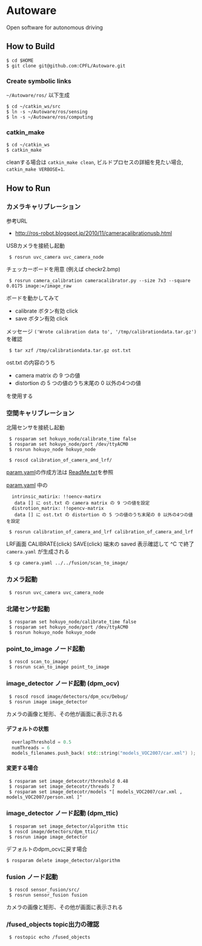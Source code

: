 # Autoware

Open software for autonomous driving

## How to Build

```
$ cd $HOME
$ git clone git@github.com:CPFL/Autoware.git
```

### Create symbolic links

`~/Autoware/ros/` 以下生成

```
$ cd ~/catkin_ws/src
$ ln -s ~/Autoware/ros/sensing
$ ln -s ~/Autoware/ros/computing
```

### catkin_make

```
$ cd ~/catkin_ws
$ catkin_make
```

cleanする場合は `catkin_make clean`, ビルドプロセスの詳細を見たい場合, `catkin_make VERBOSE=1`.

## How to Run

### カメラキャリブレーション

参考URL
 - http://ros-robot.blogspot.jp/2010/11/cameracalibrationusb.html

USBカメラを接続し起動

```
 $ rosrun uvc_camera uvc_camera_node
```

チェッカーボードを用意 (例えば checkr2.bmp)

```
 $ rosrun camera_calibration cameracalibrator.py --size 7x3 --square 0.0175 image:=/image_raw
```

ボードを動かしてみて
 - calibrate ボタン有効 click
 - save ボタン有効 click

メッセージ `('Wrote calibration data to', '/tmp/calibrationdata.tar.gz')`を確認

```
 $ tar xzf /tmp/calibrationdata.tar.gz ost.txt
```

ost.txt の内容のうち

  - camera matrix の 9 つの値
  - distortion の 5 つの値のうち末尾の 0 以外の4つの値

を使用する

### 空間キャリブレーション

北陽センサを接続し起動

```
 $ rosparam set hokuyo_node/calibrate_time false
 $ rosparam set hokuyo_node/port /dev/ttyACM0
 $ rosrun hokuyo_node hokuyo_node
```

```
 $ roscd calibration_of_camera_and_lrf/
```

[param.yaml](ros/sensing/calib/calibration_of_camera_and_lrf/param.yaml)の作成方法は [ReadMe.txt](ros/sensing/calib/calibration_of_camera_and_lrf/ReadMe.txt)を参照

[param.yaml](ros/sensing/calib/calibration_of_camera_and_lrf/param.yaml) 中の

```
  intrinsic_matirix: !!oencv-matirx
   data [] に ost.txt の camera matrix の 9 つの値を設定
  distrotion_matrix: !!opencv-matrix
   data [] に ost.txt の distortion の 5 つの値のうち末尾の 0 以外の4つの値を設定
```

```
 $ rosrun calibration_of_camera_and_lrf calibration_of_camera_and_lrf
```

LRF画面 CALIBRATE(click) SAVE(click)
端末の saved 表示確認して ^C で終了
`camera.yaml` が生成される

```
 $ cp camera.yaml ../../fusion/scan_to_image/
```

### カメラ起動

```
 $ rosrun uvc_camera uvc_camera_node
```

### 北陽センサ起動

```
 $ rosparam set hokuyo_node/calibrate_time false
 $ rosparam set hokuyo_node/port /dev/ttyACM0
 $ rosrun hokuyo_node hokuyo_node
```

### point_to_image ノード起動

```
 $ roscd scan_to_image/
 $ rosrun scan_to_image point_to_image
```

### image_detector ノード起動 (dpm_ocv)

```
 $ roscd roscd image/detectors/dpm_ocv/Debug/
 $ rosrun image image_detector
```

カメラの画像と矩形、その他が画面に表示される

#### デフォルトの状態

```c++
  overlapThreshold = 0.5
  numThreads = 6
  models_filenames.push_back( std::string("models_VOC2007/car.xml") );
```

#### 変更する場合
```
 $ rosparam set image_detecotr/threshold 0.48
 $ rosparam set image_detecotr/threads 7
 $ rosparam set image_detecotr/models "[ models_VOC2007/car.xml , models_VOC2007/person.xml ]"
```

### image_detector ノード起動 (dpm_ttic)

```
 $ rosparam set image_detector/algorithm ttic
 $ roscd image/detectors/dpm_ttic/
 $ rosrun image image_detector
```

デフォルトのdpm_ocvに戻す場合
```
$ rosparam delete image_detector/algorithm
```


### fusion ノード起動

```
 $ roscd sensor_fusion/src/
 $ rosrun sensor_fusion fusion
```

カメラの画像と矩形、その他が画面に表示される


### /fused_objects topic出力の確認

```
 $ rostopic echo /fused_objects
```
